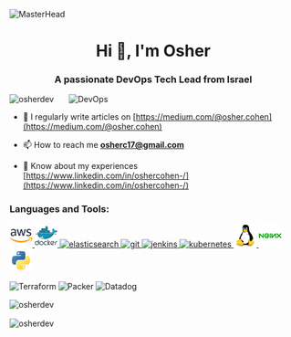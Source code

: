 ![MasterHead](https://d2908q01vomqb2.cloudfront.net/c5b76da3e608d34edb07244cd9b875ee86906328/2022/05/04/AWS_Animated_Banner_1600x200_2022.gif)
<h1 align="center">Hi 👋, I'm Osher</h1>
<h3 align="center">A passionate DevOps Tech Lead from Israel</h3>
<img align="right" alt="DevOps" width="400" src="https://www.canopusinfosystems.com/wp-content/uploads/2022/12/f9351e003b18e71a7518a6114223951d-min.gif">

<p align="left"> <img src="https://komarev.com/ghpvc/?username=osherdev&label=Profile%20views&color=0e75b6&style=flat" alt="osherdev" /> </p>

- 📝 I regularly write articles on [https://medium.com/@osher.cohen](https://medium.com/@osher.cohen)

- 📫 How to reach me **osherc17@gmail.com**

- 📄 Know about my experiences [https://www.linkedin.com/in/oshercohen-/](https://www.linkedin.com/in/oshercohen-/)


<h3 align="left">Languages and Tools:</h3>
<p align="left"> <a href="https://aws.amazon.com" target="_blank" rel="noreferrer"> <img src="https://raw.githubusercontent.com/devicons/devicon/master/icons/amazonwebservices/amazonwebservices-original-wordmark.svg" alt="aws" width="40" height="40"/> </a> <a href="https://www.docker.com/" target="_blank" rel="noreferrer"> <img src="https://raw.githubusercontent.com/devicons/devicon/master/icons/docker/docker-original-wordmark.svg" alt="docker" width="40" height="40"/> </a> <a href="https://www.elastic.co" target="_blank" rel="noreferrer"> <img src="https://www.vectorlogo.zone/logos/elastic/elastic-icon.svg" alt="elasticsearch" width="40" height="40"/> </a> <a href="https://git-scm.com/" target="_blank" rel="noreferrer"> <img src="https://www.vectorlogo.zone/logos/git-scm/git-scm-icon.svg" alt="git" width="40" height="40"/> </a> <a href="https://www.jenkins.io" target="_blank" rel="noreferrer"> <img src="https://www.vectorlogo.zone/logos/jenkins/jenkins-icon.svg" alt="jenkins" width="40" height="40"/> </a> <a href="https://kubernetes.io" target="_blank" rel="noreferrer"> <img src="https://www.vectorlogo.zone/logos/kubernetes/kubernetes-icon.svg" alt="kubernetes" width="40" height="40"/> </a> <a href="https://www.linux.org/" target="_blank" rel="noreferrer"> <img src="https://raw.githubusercontent.com/devicons/devicon/master/icons/linux/linux-original.svg" alt="linux" width="40" height="40"/> </a> <a href="https://www.nginx.com" target="_blank" rel="noreferrer"> <img src="https://raw.githubusercontent.com/devicons/devicon/master/icons/nginx/nginx-original.svg" alt="nginx" width="40" height="40"/> </a> <a href="https://www.python.org" target="_blank" rel="noreferrer"> <img src="https://raw.githubusercontent.com/devicons/devicon/master/icons/python/python-original.svg" alt="python" width="40" height="40"/> </a> </p>

![Terraform](https://img.shields.io/static/v1?style=for-the-badge&message=Terraform&color=7B42BC&logo=Terraform&logoColor=FFFFFF&label=)
![Packer](https://img.shields.io/static/v1?style=for-the-badge&message=Packer&color=02A8EF&logo=Packer&logoColor=FFFFFF&label=)
![Datadog](https://img.shields.io/static/v1?style=for-the-badge&message=Datadog&color=632CA6&logo=Datadog&logoColor=FFFFFF&label=)

<p><img align="center" src="https://github-readme-stats.vercel.app/api/top-langs?username=osherdev&show_icons=true&locale=en&layout=compact" alt="osherdev" /></p>

<p><img align="center" src="https://github-readme-streak-stats.herokuapp.com/?user=osherdev&" alt="osherdev" /></p>
